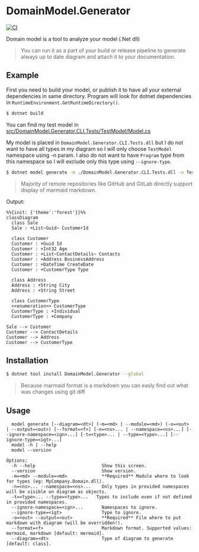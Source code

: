 # DomainModel.Generator
  
[![CI](https://github.com/lstrzepek/DomainModel.Generator/actions/workflows/ci.yml/badge.svg)](https://github.com/lstrzepek/DomainModel.Generator/actions/workflows/ci.yml)

Domain model is a tool to analyze your model (.Net dll)

> You can run it as a part of your build or release pipeline to generate always up to date diagram and attach it to your documentation.
  
## Example 
First you need to build your model, or publish it to have all your external dependencies in same directory. Program will look for dotnet dependencies in `RuntimeEnvironment.GetRuntimeDirectory()`.
```sh
$ dotnet build
```
You can find my test model in [src/DomainModel.Generator.CLI.Tests/TestModel/Model.cs](https://github.com/lstrzepek/DomainModel.Generator/blob/main/src/DomainModel.Generator.CLI.Tests/TestModel/Model.cs)

My model is placed in `DomainModel.Generator.CLI.Tests.dll` but I do not want to have all types in my diagram so I will only choose `TestModel` namespace using -n param. I also do not want to have `Program` type from this namespace so I will exclude only this type using `--ignore-type`.

  ```sh
  $ dotnet model generate -m ./DomainModel.Generator.CLI.Tests.dll -n TestModel --ignore-type TestModel.Program -o ~/Projects/DomainModel.Generate/model.mmd
  ```
> Majority of remote repositories like GitHub and GitLab directly support display of marmaid markdown.

Output:
  
  ```mermaid
  %%{init: {'theme':'forest'}}%%
  classDiagram
	class Sale
	Sale : +List~Guid~ CustomerId

	class Customer
	Customer : +Guid Id
	Customer : +Int32 Age
	Customer : +List~ContactDetails~ Contacts
	Customer : +Address BusinessAddress
	Customer : +DateTime CreateDate
	Customer : +CustomerType Type

	class Address
	Address : +String City
	Address : +String Street

	class CustomerType
	<<enumeration>> CustomerType
	CustomerType : +Individual
	CustomerType : +Company

Sale --> Customer
Customer --> ContactDetails
Customer --> Address
Customer --> CustomerType
  ```

 ## Installation
  
  ```sh
  $ dotnet tool install DomainModel.Generator --global
  ```
  > Because marmaid format is a markdown you can easly find out what was changes using git diff
  
  ## Usage
```
  model generate [--diagram=<dt>] (-m=<md> | --module=<md>) (-o=<out> | --output=<out>) [--format=<f>] [-n=<ns>... | --namespace=<ns>...] [--ignore-namespace=<ign>...] [-t=<type>... | --type=<type>...] [--ignore-type=<igt>...]
  model -h | --help
  model --version

Options:
  -h --help                         Show this screen.
  --version                         Show version.
  -m=<md> --module=<md>             **Required** Module where to look for types (eg: MyCompany.Domain.dll).
  -n=<ns>... --namespace=<ns>...    Only types in provided namespaces will be visible on diagram as objects.
  -t=<type>... --type=<type>...   Types to include even if not defined in provided namespaces.
  --ignore-namespace=<ign>...       Namespaces to ignore.
  --ignore-type=<igt>               Type to ignore.
  -o=<out> --output=<out>           **Required** File where to put markdown with diagram (will be overridden!).
  --format=<f>                      Markdown format. Supported values: mermaid, markdown [default: mermaid].
  --diagram=<dt>                    Type of diagram to generate [default: class].
```
